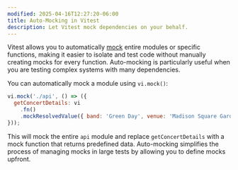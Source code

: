 ```yaml
---
modified: 2025-04-16T12:27:20-06:00
title: Auto-Mocking in Vitest
description: Let Vitest mock dependencies on your behalf.
---
```


Vitest allows you to automatically [mock](mocks.md) entire modules or specific functions, making it easier to isolate and test code without manually creating mocks for every function. Auto-mocking is particularly useful when you are testing complex systems with many dependencies.

You can automatically mock a module using `vi.mock()`:

```js
vi.mock('./api', () => ({
  getConcertDetails: vi
    .fn()
    .mockResolvedValue({ band: 'Green Day', venue: 'Madison Square Garden' }),
}));
```

This will mock the entire `api` module and replace `getConcertDetails` with a mock function that returns predefined data. Auto-mocking simplifies the process of managing mocks in large tests by allowing you to define mocks upfront.
